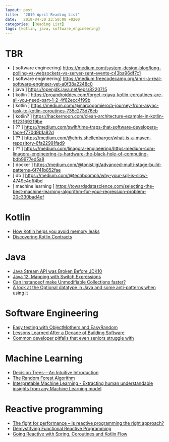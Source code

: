```yaml
---
layout: post
title:  "2019 April Reading List"
date:   2019-04-30 23:50:00 +0200
categories: [Reading List]
tags: [kotlin, java, software_engineering]
---
```


# TBR

- [ software engineering] https://medium.com/system-design-blog/long-polling-vs-websockets-vs-server-sent-events-c43ba96df7c1
- [ software engineering] https://medium.freecodecamp.org/am-i-a-real-software-engineer-yet-a0f38a2248c0
- [ java ] https://openjdk.java.net/jeps/8220715
- [ kotlin ] https://proandroiddev.com/forget-rxjava-kotlin-coroutines-are-all-you-need-part-1-2-4f62ecc4f99b
- [ kotlin ] https://medium.com/@marcogomiero/a-journey-from-async-task-to-kotlin-coroutines-735c273d76cb
- [ kotlin? ] https://hackernoon.com/clean-architecture-example-in-kotlin-9f23169219be
- [ ?? ] https://medium.com/swlh/time-traps-that-software-developers-face-f770d9b1a82d
- [ ?? ] https://medium.com/@chris.shellenbarger/what-is-a-maven-repository-6fa22991fad9
- [ ?? ] https://medium.com/linagora-engineering/https-medium-com-linagora-engineering-is-hardware-the-black-hole-of-computing-bdb9977ed5a8
- [ docker ] https://medium.com/@tonistiigi/advanced-multi-stage-build-patterns-6f741b852fae
- [ db ] https://medium.com/@techboomph/why-your-sql-is-slow-4749c4dff4bd
- [ machine learning ] https://towardsdatascience.com/selecting-the-best-machine-learning-algorithm-for-your-regression-problem-20c330bad4ef


# Kotlin

- [How Kotlin helps you avoid memory leaks](https://proandroiddev.com/how-kotlin-helps-you-avoid-memory-leaks-e2680cf6e71e)
- [Discovering Kotlin Contracts](https://proandroiddev.com/discovering-kotlin-contracts-3e7ed1360602)

# Java

- [Java Stream API was Broken Before JDK10](https://4comprehension.com/java-stream-api-was-broken-before-jdk10/)
- [Java 12: Mapping with Switch Expressions](https://www.javacodegeeks.com/2019/03/java-12-mapping-with-switch-expressions.html)
- [Can instanceof make Unmodifiable Collections faster?](https://www.opsian.com/blog/can-instanceof-make-unmodifiable-collections-faster/)
- [A look at the Optional datatype in Java and some anti-patterns when using it](https://medium.com/@mervyn.mccreight/optional-in-java-and-anti-patterns-using-it-7d87038362ba)

# Software Engineering

- [Easy testing with ObjectMothers and EasyRandom](https://www.jworks.io/easy-testing-with-objectmothers-and-easyrandom/)
- [Lessons Learned After a Decade of Building Software](https://medium.com/@bmetcalf78/lessons-learned-after-a-decade-of-building-software-b251f35af5f9)
- [Common developer pitfalls that even seniors struggle with](https://medium.com/datadriveninvestor/common-developer-pitfalls-that-even-seniors-struggle-with-6103785e4935)

# Machine Learning

- [Decision Trees — An Intuitive Introduction](https://medium.com/x8-the-ai-community/decision-trees-an-intuitive-introduction-86c2b39c1a6c)
- [The Random Forest Algorithm](https://towardsdatascience.com/the-random-forest-algorithm-d457d499ffcd)
- [Interpretable Machine Learning - Extracting human understandable insights from any Machine Learning model](https://towardsdatascience.com/interpretable-machine-learning-1dec0f2f3e6b)

# Reactive programming

- [The fight for performance – Is reactive programming the right approach?](https://jaxenter.com/the-fight-for-performance-157515.html)
- [Demystifying Functional Reactive Programming](https://itnext.io/demystifying-functional-reactive-programming-67767dbe520b)
- [Going Reactive with Spring, Coroutines and Kotlin Flow](https://spring.io/blog/2019/04/12/going-reactive-with-spring-coroutines-and-kotlin-flow)
